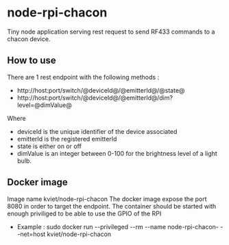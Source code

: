 # node-rpi-chacon

Tiny node application serving rest request to send RF433 commands to a chacon device.

## How to use
There are 1 rest endpoint with the following methods : 
* http://host:port/switch/@deviceId@/@emitterId@/@state@
* http://host:port/switch/@deviceId@/@emitterId@/dim?level=@dimValue@

Where 
* deviceId is the unique identifier of the device associated
* emitterId is the registered emitterId
* state is either on or off
* dimValue is an integer between 0-100 for the brightness level of a light bulb.

## Docker image 
Image name kviet/node-rpi-chacon
The docker image expose the port 8080 in order to target the endpoint.
The container should be started with enough priviliged to be able to use the GPIO of the RPI

* Example : 
sudo docker run --privileged --rm --name node-rpi-chacon- --net=host kviet/node-rpi-chacon
